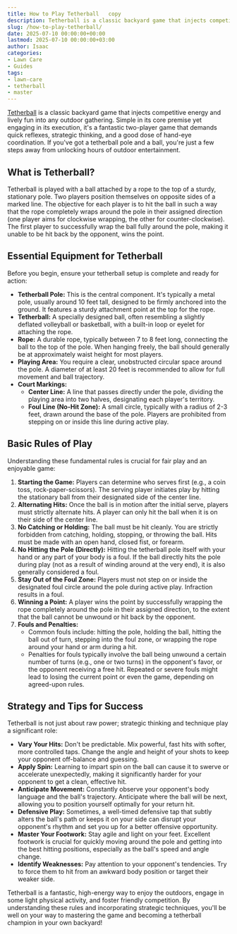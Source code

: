 ```yaml
---
title: How to Play Tetherball   copy
description: Tetherball is a classic backyard game that injects competitive energy and lively fun into any outdoor gathering. Simple in its core premise yet engaging in...
slug: /how-to-play-tetherball/
date: 2025-07-10 00:00:00+00:00
lastmod: 2025-07-10 00:00:00+03:00
author: Isaac
categories:
- Lawn Care
- Guides
tags:
- lawn-care
- tetherball
- master
---
```

[Tetherball](https://pestpolicy.com/how-to-play-tetherball/) is a classic backyard game that injects competitive energy and lively fun into any outdoor gathering. Simple in its core premise yet engaging in its execution, it's a fantastic two-player game that demands quick reflexes, strategic thinking, and a good dose of hand-eye coordination. If you've got a tetherball pole and a ball, you're just a few steps away from unlocking hours of outdoor entertainment.

## What is Tetherball?

Tetherball is played with a ball attached by a rope to the top of a sturdy, stationary pole. Two players position themselves on opposite sides of a marked line. The objective for each player is to hit the ball in such a way that the rope completely wraps around the pole in their assigned direction (one player aims for clockwise wrapping, the other for counter-clockwise). The first player to successfully wrap the ball fully around the pole, making it unable to be hit back by the opponent, wins the point.

## Essential Equipment for Tetherball

Before you begin, ensure your tetherball setup is complete and ready for action:

* **Tetherball Pole:** This is the central component. It's typically a metal pole, usually around 10 feet tall, designed to be firmly anchored into the ground. It features a sturdy attachment point at the top for the rope.
* **Tetherball:** A specially designed ball, often resembling a slightly deflated volleyball or basketball, with a built-in loop or eyelet for attaching the rope.
* **Rope:** A durable rope, typically between 7 to 8 feet long, connecting the ball to the top of the pole. When hanging freely, the ball should generally be at approximately waist height for most players.
* **Playing Area:** You require a clear, unobstructed circular space around the pole. A diameter of at least 20 feet is recommended to allow for full movement and ball trajectory.
* **Court Markings:**
    * **Center Line:** A line that passes directly under the pole, dividing the playing area into two halves, designating each player's territory.
    * **Foul Line (No-Hit Zone):** A small circle, typically with a radius of 2-3 feet, drawn around the base of the pole. Players are prohibited from stepping on or inside this line during active play.

## Basic Rules of Play

Understanding these fundamental rules is crucial for fair play and an enjoyable game:

1.  **Starting the Game:** Players can determine who serves first (e.g., a coin toss, rock-paper-scissors). The serving player initiates play by hitting the stationary ball from their designated side of the center line.
2.  **Alternating Hits:** Once the ball is in motion after the initial serve, players must strictly alternate hits. A player can only hit the ball when it is on their side of the center line.
3.  **No Catching or Holding:** The ball must be hit cleanly. You are strictly forbidden from catching, holding, stopping, or throwing the ball. Hits must be made with an open hand, closed fist, or forearm.
4.  **No Hitting the Pole (Directly):** Hitting the tetherball pole itself with your hand or any part of your body is a foul. If the ball directly hits the pole during play (not as a result of winding around at the very end), it is also generally considered a foul.
5.  **Stay Out of the Foul Zone:** Players must not step on or inside the designated foul circle around the pole during active play. Infraction results in a foul.
6.  **Winning a Point:** A player wins the point by successfully wrapping the rope completely around the pole in their assigned direction, to the extent that the ball cannot be unwound or hit back by the opponent.
7.  **Fouls and Penalties:**
    * Common fouls include: hitting the pole, holding the ball, hitting the ball out of turn, stepping into the foul zone, or wrapping the rope around your hand or arm during a hit.
    * Penalties for fouls typically involve the ball being unwound a certain number of turns (e.g., one or two turns) in the opponent's favor, or the opponent receiving a free hit. Repeated or severe fouls might lead to losing the current point or even the game, depending on agreed-upon rules.

## Strategy and Tips for Success

Tetherball is not just about raw power; strategic thinking and technique play a significant role:

* **Vary Your Hits:** Don't be predictable. Mix powerful, fast hits with softer, more controlled taps. Change the angle and height of your shots to keep your opponent off-balance and guessing.
* **Apply Spin:** Learning to impart spin on the ball can cause it to swerve or accelerate unexpectedly, making it significantly harder for your opponent to get a clean, effective hit.
* **Anticipate Movement:** Constantly observe your opponent's body language and the ball's trajectory. Anticipate where the ball will be next, allowing you to position yourself optimally for your return hit.
* **Defensive Play:** Sometimes, a well-timed defensive tap that subtly alters the ball's path or keeps it on your side can disrupt your opponent's rhythm and set you up for a better offensive opportunity.
* **Master Your Footwork:** Stay agile and light on your feet. Excellent footwork is crucial for quickly moving around the pole and getting into the best hitting positions, especially as the ball's speed and angle change.
* **Identify Weaknesses:** Pay attention to your opponent's tendencies. Try to force them to hit from an awkward body position or target their weaker side.

Tetherball is a fantastic, high-energy way to enjoy the outdoors, engage in some light physical activity, and foster friendly competition. By understanding these rules and incorporating strategic techniques, you'll be well on your way to mastering the game and becoming a tetherball champion in your own backyard!
